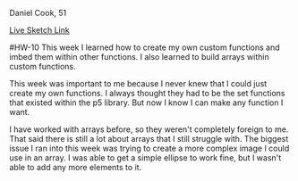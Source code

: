Daniel Cook, 51

[Live Sketch Link](https://danandcook.github.io/120-work/hw-10/)

#HW-10
This week I learned how to create my own custom functions and imbed them within other functions. I also learned to build arrays within custom functions.

This week was important to me because I never knew that I could just create my own functions. I always thought they had to be the set functions that existed within the p5 library. But now I know I can make any function I want.

I have worked with arrays before, so they weren't completely foreign to me.  That said there is still a lot about arrays that I still struggle with. The biggest issue I ran into this week was trying to create a more complex image I could use in an array. I was able to get a simple ellipse to work fine, but I wasn't able to add any more elements to it.
